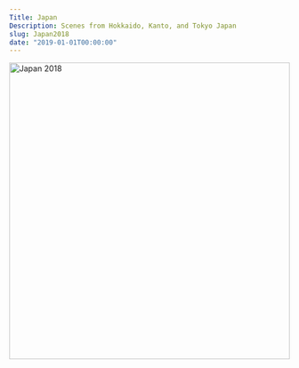 ```yaml
---
Title: Japan
Description: Scenes from Hokkaido, Kanto, and Tokyo Japan 
slug: Japan2018
date: "2019-01-01T00:00:00"
---
```


<a data-flickr-embed="true"  href="https://www.flickr.com/photos/jonkeane/albums/72157710752833412" title="Japan 2018"><img src="//live.staticflickr.com/65535/48699412926_c6df4b51a2_k.jpg" width="100%" height="534" alt="Japan 2018"></a><script async src="//embedr.flickr.com/assets/client-code.js" charset="utf-8"></script>

